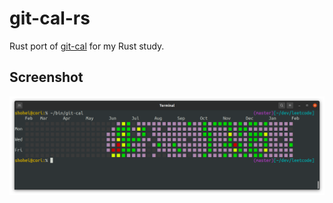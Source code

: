 # git-cal-rs

Rust port of [git-cal](https://github.com/k4rthik/git-cal) for my Rust study.

## Screenshot

![screenshot of git-cal](images/screenshot.png)

